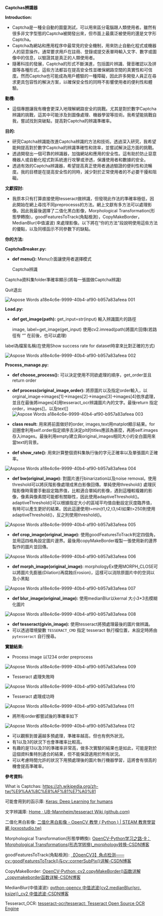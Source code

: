 **Captchas辨識器**

**Introduction:**

- Captcha是一種全自動的圖靈測試，可以用來區分電腦跟人類使用者。雖然有很多非文字型態的Captcha被開發出來，但市面上最廣泛被使用的還是文字形Captcha。
- Captcha為網站和應用程序中最常見的安全機制，用來防止自動化程式或機器人的惡意操作。通常要求用戶在註冊、登錄或提交表單時輸入文字、數字或圖像中的信息，以驗證其是真正的人類使用者。
- 隨著科技的發展，Captcha的形式不斷演進，包括圖片辨識、聲音確認以及拼圖等各種形式，這些方法都旨在提高安全性並確保網路空間的真實性和可信度。然而Captcha也可能成為用戶體驗的一種障礙，因此許多開發人員正在尋求更具包容性的解決方案，以確保安全性的同時不影響使用者的便利性和體驗。

**動機:**

- 這個專題讓我有機會更深入地理解網路安全的挑戰。尤其是對於數字Captcha辨識的挑戰，這其中可能涉及到圖像處理、機器學習等技術。我希望能挑戰自我，嘗試找到突破點，提高對Captcha的辨識準確率。

**目的:**

- 研究Captcha辨識能改進Captcha辨識的方法和技術。透過深入研究，我希望能夠提高對於數字Captcha的辨識準確性和效率，並嘗試解決這方面的挑戰。
- 透過開發出一個可靠的辨識器，加強網站和應用的安全性。這有助於防止惡意機器人或自動化程式對系統進行攻擊或滲透，保護使用者和數據的安全。
- 透過有效的Captcha辨識器，希望提高真正使用者通過驗證的便利性和流暢度。我的目標是在提高安全性的同時，減少對於正常使用者的不必要干擾和阻礙。

**文獻探討:**

- 我原本只有打算直接使用tesseract做辨識，但發現此作法的準確率極低，因此開始在網上尋找不同preprocesss的方法。網上文獻有多方法可以處理影像。因此我最後選擇了二值化黑白影像，Morphological Transformation(形態學轉換)，goodFeaturesToTrack(角點檢測)，CopyMakeBorder，MedianBlur(中值濾波) 來處理影像。以下將在“你的方法”段說明使用這些方法的優點，以及同樣函示不同參數下的缺點。

**你的方法:**

**CaptchaBreaker.py:**

- **def menu():** Menu介面讓使用者選擇模式

  Captcha辨識

Captcha資料集folder準確率顯示(將每一張圖做Captcha辨識)

Quit退出

![Aspose Words a18e4c6e-9999-40b4-af90-b957a83afeea 001](https://github.com/lukeyu1025/CaptchaReader/assets/74660025/1ed8e644-86ca-4b1e-885a-39cd4f6fca0a)


**Load.py:**

- **def get_image(path):** get\_input=str(input) 輸入辨識圖片的路徑

  image, label=get\_image(get\_input) 使用cv2.imread(path)將圖片回傳(若路徑有 “” 在前後，也可以處理)

label為檔案名稱(在使用Show success rate for dataset時拿來比對正確的方式)

![Aspose Words a18e4c6e-9999-40b4-af90-b957a83afeea 002](https://github.com/lukeyu1025/CaptchaReader/assets/74660025/d8511582-5c29-4ac9-9ba0-110f9b9a4711)

**Process\_manage.py:**

- **def choose\_process():** 可以決定使用不同欲處理的順序，get\_order並且 return order



- **def process(original\_image,order):** 將原圖片以及指定order輸入，以orginal\_image->images[1]->images[2]->images[3]->images[4]依序處理，並且在最後將images[4]用tesseract\_ocr辨識圖片內的文字。最後return 指定order，images[]，以及text[]
![Aspose Words a18e4c6e-9999-40b4-af90-b957a83afeea 003](https://github.com/lukeyu1025/CaptchaReader/assets/74660025/ac857418-a30f-4f1f-b507-403f4bd8be65)
- **class result:** 用來將前面做好的order, images,text用matplot顯示結果。for迴圈會利用self.order指定順序去決定plt的titles應該為甚麼，再將self.images存入images。最後利用empty建立與original\_images相同大小的全白圖用來當text的背景。
- **def show\_rate():** 用來計算整個資料集執行後的字元正確率以及單張圖片正確率。

![Aspose Words a18e4c6e-9999-40b4-af90-b957a83afeea 004](https://github.com/lukeyu1025/CaptchaReader/assets/74660025/e6b996d5-cee7-4a47-9507-70c61cc174b7)

- **def bw(original\_image):** 對圖片進行binarization以及noise removal。使用threshold可以將灰階影像處理成黑白影像回傳。單純使用threshold() 處理灰階影像時需要手動設定臨界值，比較適合單純的影像，遇到這種較複雜的影像，像素與像素間可能都有關聯性，因此使用adaptiveThreshold()。 adaptiveThreshold()可以根據指定大小的區域平均值自動設定灰度臨界值，有時可以產生更好的結果。因此這邊使用t=min(t1,t2,t3,t4)如果t>250則使用adaptiveThreshold()，反之則使用threshold()。

![Aspose Words a18e4c6e-9999-40b4-af90-b957a83afeea 005](https://github.com/lukeyu1025/CaptchaReader/assets/74660025/ed6531c8-ad9c-4f45-952a-453eb99335d4)

- **def crop\_image(original\_image):** 使用goodFeaturesToTrack判定四個角，並用這四格角設定圖片邊界。最後用copyMakeBorder複製一張使用新的邊界製作的圖片並回傳。

![Aspose Words a18e4c6e-9999-40b4-af90-b957a83afeea 006](https://github.com/lukeyu1025/CaptchaReader/assets/74660025/380df829-9371-4ac5-a672-13f35d3a096b)

- **def morph\_image(original\_image):** morphologyEx使用MORPH\_CLOSE可以將圖片先膨脹(Dilation)再腐蝕(Erosion)，這樣可以消除原圖片中的空洞以及小黑點

![Aspose Words a18e4c6e-9999-40b4-af90-b957a83afeea 007](https://github.com/lukeyu1025/CaptchaReader/assets/74660025/1ee6e7eb-f065-43dd-baa5-0d9d077c4373)

- **def blur\_image(original\_image):** 使用medianBlur以kernal 大小3\*3去模糊化圖片

![Aspose Words a18e4c6e-9999-40b4-af90-b957a83afeea 008](https://github.com/lukeyu1025/CaptchaReader/assets/74660025/0cbf13b9-442d-4de0-8122-fc8cb77b4ee1)

- **def tesseract(givin\_image):** 使用tesseract將預處理最後的圖片做辨識。
- 可以透過環境變數 `TESSERACT_CMD` 指定 tesseract 執行檔位置，未設定時將由 `pytesseract` 自行搜尋。

**實驗結果:**

- Process image 以1234 order preprocess

![Aspose Words a18e4c6e-9999-40b4-af90-b957a83afeea 009](https://github.com/lukeyu1025/CaptchaReader/assets/74660025/44e54142-1f67-416c-adfd-3c59d57c153d)

- Tesseract 處理失敗時

![Aspose Words a18e4c6e-9999-40b4-af90-b957a83afeea 010](https://github.com/lukeyu1025/CaptchaReader/assets/74660025/877af4ba-68ca-42f5-9b94-94a76810ec05)

- Tesseract 處理成功時

![Aspose Words a18e4c6e-9999-40b4-af90-b957a83afeea 011](https://github.com/lukeyu1025/CaptchaReader/assets/74660025/9616f533-fae7-4279-9ed7-7615839cfb53)

- 將所有order都嘗試後的準確率如下

![Aspose Words a18e4c6e-9999-40b4-af90-b957a83afeea 012](https://github.com/lukeyu1025/CaptchaReader/assets/74660025/080f3b41-bf3b-4372-9e3a-bdd5d5bfc5c4)

- 可以觀察到普遍越多預處理，準確率越高，但也有例外狀況。
- 有1以及3的狀況下也會準確率比較高。
- 有趣的是13以及31的準確率非常高，做多次實驗的結果也是如此，可能是對於這個資料集特別適合的結果，但不能保證適用於所有狀況。
- 可以考慮時間允許的狀況下用預處理後的圖片執行機器學習，這將會有很高的機會提高準確率。

**參考資料:**

What is Captchas: <https://zh.wikipedia.org/zh-tw/%E9%AA%8C%E8%AF%81%E7%A0%81>

可能會用到的函示庫: [Keras: Deep Learning for humans](https://keras.io/)

文字辨識庫: [Home · UB-Mannheim/tesseract Wiki (github.com)](https://github.com/UB-Mannheim/tesseract/wiki)

二值化黑白影像: [二值化黑白影像 - OpenCV 教學 ( Python ) | STEAM 教育學習網 (oxxostudio.tw)](https://steam.oxxostudio.tw/category/python/ai/opencv-threshold.html)

Morphological Transformation(形態學轉換): [OpenCV-Python学习之路-9：Morphological Transformations(形态学转换)_morphology转换-CSDN博客](https://blog.csdn.net/qq_36560894/article/details/107667211)

goodFeaturesToTrack(角點檢測): [【OpenCV3】角点检测——cv::goodFeaturesToTrack()与cv::cornerSubPix()详解-CSDN博客](https://blog.csdn.net/guduruyu/article/details/69537083)

CopyMakeBorder: [OpenCV-Python: cv2.copyMakeBorder()函数详解_copymakeborder函数详解-CSDN博客](https://blog.csdn.net/qq_36560894/article/details/105416273)

MedianBlur(中值濾波): [python-opencv 中值滤波{cv2.medianBlur(src, ksize)}_cv2 中值滤波-CSDN博客](https://blog.csdn.net/A_Z666666/article/details/81324288)

Tesseract\_OCR: [tesseract-ocr/tesseract: Tesseract Open Source OCR Engine](https://github.com/tesseract-ocr/tesseract)













